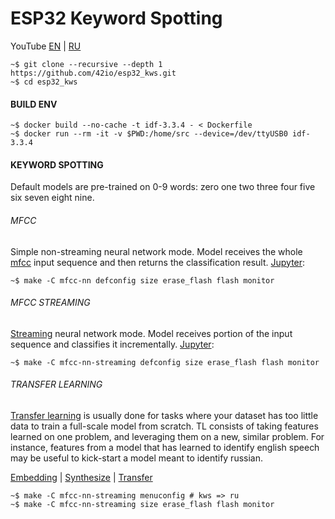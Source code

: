 # ESP32 Keyword Spotting

YouTube [EN](https://youtu.be/GGe0xbQxkhk) | [RU](https://youtu.be/OrqWP3F4TGw)

    ~$ git clone --recursive --depth 1 https://github.com/42io/esp32_kws.git
    ~$ cd esp32_kws

#### BUILD ENV

    ~$ docker build --no-cache -t idf-3.3.4 - < Dockerfile
    ~$ docker run --rm -it -v $PWD:/home/src --device=/dev/ttyUSB0 idf-3.3.4

#### KEYWORD SPOTTING

Default models are pre-trained on 0-9 words: zero one two three four five six seven eight nine.

###### MFCC

Simple non-streaming neural network mode. Model receives the whole [mfcc](https://github.com/42io/dataset/tree/master/google_speech_commands#just-for-fun) input sequence and then returns the classification result. [Jupyter](../mfcc-nn/components/kws/tf/dcnn.ipynb):

    ~$ make -C mfcc-nn defconfig size erase_flash flash monitor

###### MFCC STREAMING

[Streaming](https://arxiv.org/abs/2005.06720) neural network mode. Model receives portion of the input sequence and classifies it incrementally. [Jupyter](../mfcc-nn-streaming/components/kws/tf/dcnn.ipynb):

    ~$ make -C mfcc-nn-streaming defconfig size erase_flash flash monitor

###### TRANSFER LEARNING

[Transfer learning](https://arxiv.org/abs/2002.01322) is usually done for tasks where your dataset has too little data to train a full-scale model from scratch. TL consists of taking features learned on one problem, and leveraging them on a new, similar problem. For instance, features from a model that has learned to identify english speech may be useful to kick-start a model meant to identify russian.

[Embedding](../tl/embedding.ipynb) | [Synthesize](https://colab.research.google.com/github/42io/esp32_kws/blob/master/tl/synth.ipynb) | [Transfer](https://colab.research.google.com/github/42io/esp32_kws/blob/master/tl/trans.ipynb)

    ~$ make -C mfcc-nn-streaming menuconfig # kws => ru
    ~$ make -C mfcc-nn-streaming size erase_flash flash monitor
